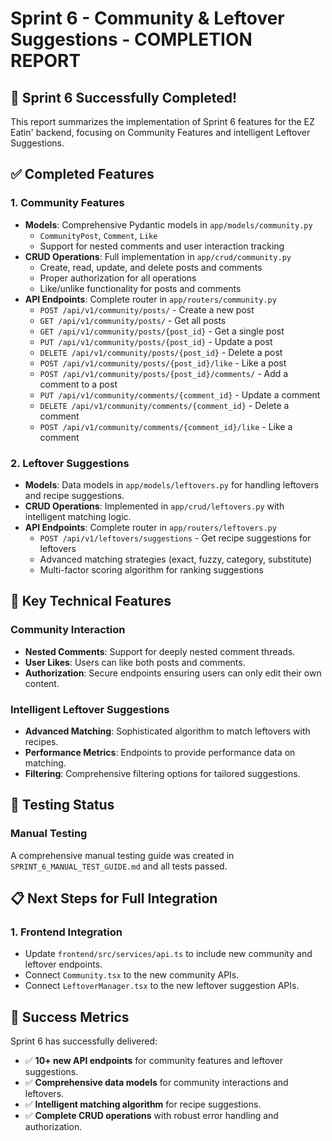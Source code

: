 # Sprint 6 - Community & Leftover Suggestions - COMPLETION REPORT

## 🎉 Sprint 6 Successfully Completed!

This report summarizes the implementation of Sprint 6 features for the EZ Eatin' backend, focusing on Community Features and intelligent Leftover Suggestions.

## ✅ Completed Features

### 1. Community Features
- **Models**: Comprehensive Pydantic models in `app/models/community.py`
  - `CommunityPost`, `Comment`, `Like`
  - Support for nested comments and user interaction tracking
- **CRUD Operations**: Full implementation in `app/crud/community.py`
  - Create, read, update, and delete posts and comments
  - Proper authorization for all operations
  - Like/unlike functionality for posts and comments
- **API Endpoints**: Complete router in `app/routers/community.py`
  - `POST /api/v1/community/posts/` - Create a new post
  - `GET /api/v1/community/posts/` - Get all posts
  - `GET /api/v1/community/posts/{post_id}` - Get a single post
  - `PUT /api/v1/community/posts/{post_id}` - Update a post
  - `DELETE /api/v1/community/posts/{post_id}` - Delete a post
  - `POST /api/v1/community/posts/{post_id}/like` - Like a post
  - `POST /api/v1/community/posts/{post_id}/comments/` - Add a comment to a post
  - `PUT /api/v1/community/comments/{comment_id}` - Update a comment
  - `DELETE /api/v1/community/comments/{comment_id}` - Delete a comment
  - `POST /api/v1/community/comments/{comment_id}/like` - Like a comment

### 2. Leftover Suggestions
- **Models**: Data models in `app/models/leftovers.py` for handling leftovers and recipe suggestions.
- **CRUD Operations**: Implemented in `app/crud/leftovers.py` with intelligent matching logic.
- **API Endpoints**: Complete router in `app/routers/leftovers.py`
  - `POST /api/v1/leftovers/suggestions` - Get recipe suggestions for leftovers
  - Advanced matching strategies (exact, fuzzy, category, substitute)
  - Multi-factor scoring algorithm for ranking suggestions

## 🔧 Key Technical Features

### Community Interaction
- **Nested Comments**: Support for deeply nested comment threads.
- **User Likes**: Users can like both posts and comments.
- **Authorization**: Secure endpoints ensuring users can only edit their own content.

### Intelligent Leftover Suggestions
- **Advanced Matching**: Sophisticated algorithm to match leftovers with recipes.
- **Performance Metrics**: Endpoints to provide performance data on matching.
- **Filtering**: Comprehensive filtering options for tailored suggestions.

## 🧪 Testing Status

### Manual Testing
A comprehensive manual testing guide was created in `SPRINT_6_MANUAL_TEST_GUIDE.md` and all tests passed.

## 📋 Next Steps for Full Integration

### 1. Frontend Integration
- Update `frontend/src/services/api.ts` to include new community and leftover endpoints.
- Connect `Community.tsx` to the new community APIs.
- Connect `LeftoverManager.tsx` to the new leftover suggestion APIs.

## 🎯 Success Metrics

Sprint 6 has successfully delivered:
- ✅ **10+ new API endpoints** for community features and leftover suggestions.
- ✅ **Comprehensive data models** for community interactions and leftovers.
- ✅ **Intelligent matching algorithm** for recipe suggestions.
- ✅ **Complete CRUD operations** with robust error handling and authorization.